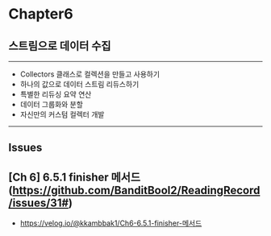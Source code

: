 # Chapter6
## 스트림으로 데이터 수집

---
- Collectors 클래스로 컬렉션을 만들고 사용하기
- 하나의 값으로 데이터 스트림 리듀스하기
- 특별한 리듀싱 요약 연산
- 데이터 그룹화와 분할
- 자신만의 커스텀 컬렉터 개발
---

## Issues
## [Ch 6] 6.5.1 finisher 메서드 (https://github.com/BanditBool2/ReadingRecord/issues/31#)
- https://velog.io/@kkambbak1/Ch6-6.5.1-finisher-메서드
